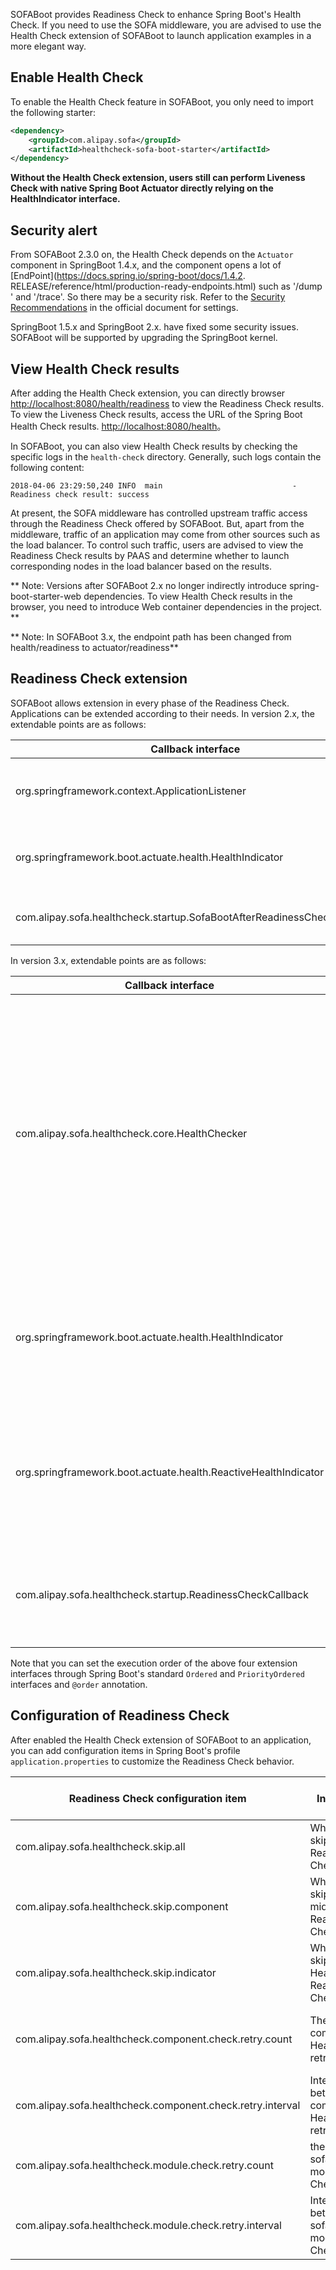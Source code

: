 ﻿SOFABoot provides Readiness Check to enhance Spring Boot's Health Check. If you need to use the SOFA middleware, you are advised to use the Health Check extension of SOFABoot to launch application examples in a more elegant way.

## Enable Health Check

To enable the Health Check feature in SOFABoot, you only need to import the following starter:

```xml
<dependency>
    <groupId>com.alipay.sofa</groupId>
    <artifactId>healthcheck-sofa-boot-starter</artifactId>
</dependency>
```

**Without the Health Check extension, users still can perform Liveness Check with native Spring Boot Actuator directly relying on the HealthIndicator interface.**


## Security alert

From SOFABoot 2.3.0 on, the Health Check depends on the `Actuator` component in SpringBoot 1.4.x, and the component opens a lot of [EndPoint](https://docs.spring.io/spring-boot/docs/1.4.2. RELEASE/reference/html/production-ready-endpoints.html) such as '/dump ' and '/trace'. So there may be a security risk. Refer to the [Security Recommendations](https://docs.spring.io/spring-boot/docs/1.4.2.RELEASE/reference/html/production-ready-endpoints.html#_security_with_healthindicators) in the official document for settings.

SpringBoot 1.5.x and SpringBoot 2.x. have fixed some security issues. SOFABoot will be supported by upgrading the SpringBoot kernel.

## View Health Check results

After adding the Health Check extension, you can directly browser [http://localhost:8080/health/readiness](http://localhost:8080/health/readiness) to view the Readiness Check results. To view the Liveness Check results, access the URL of the Spring Boot Health Check results. [http://localhost:8080/health](http://localhost:8080/health)。

In SOFABoot, you can also view Health Check results by checking the specific logs in the `health-check` directory. Generally, such logs contain the following content:

```
2018-04-06 23:29:50,240 INFO  main                             - Readiness check result: success
```

At present, the SOFA middleware has controlled upstream traffic access through the Readiness Check offered by SOFABoot. But, apart from the middleware, traffic of an application may come from other sources such as the load balancer. To control such traffic, users are advised to view the Readiness Check results by PAAS and determine whether to launch corresponding nodes in the load balancer based on the results.

** Note: Versions after SOFABoot 2.x no longer indirectly introduce spring-boot-starter-web dependencies. To view Health Check results in the browser, you need to introduce Web container dependencies in the project. **

** Note: In SOFABoot 3.x, the endpoint path has been changed from health/readiness to actuator/readiness**

## Readiness Check extension

SOFABoot allows extension in every phase of the Readiness Check. Applications can be extended according to their needs. In version 2.x, the extendable points are as follows:

Callback interface | Description |
----|-----
org.springframework.context.ApplicationListener | If you want to do something before the Readiness Check, you can monitor the SofaBootBeforeHealthCheckEvent event of this listener.
org.springframework.boot.actuate.health.HealthIndicator | If you want to add a check item to the Readiness Check in SOFABoot, you can directly extend this interface of Spring Boot.
com.alipay.sofa.healthcheck.startup.SofaBootAfterReadinessCheckCallback | If you want to do something after the Readiness Check, you can extend this interface of SOFABoot.

In version 3.x, extendable points are as follows:

Callback interface | Description |
----|-----
com.alipay.sofa.healthcheck.core.HealthChecker | if you want to add a check item to the Readiness Check in SOFABoot, you can extend the interface directly. Compared with the HealthIndicator interface of Spring Boot, this interface provides additional parameters, for example, check the number of retries.
org.springframework.boot.actuate.health.HealthIndicator | If you want to add a check item to the Readiness Check in SOFABoot, you can directly extend this interface of Spring Boot.
org.springframework.boot.actuate.health.ReactiveHealthIndicator | If you want to add a check item to SOFABoot's Readiness Check in WebFlux, you can directly extend this interface of Spring Boot.
com.alipay.sofa.healthcheck.startup.ReadinessCheckCallback | if you want to do something after the Readiness Check, you can extend this interface of SOFABoot.

Note that you can set the execution order of the above four extension interfaces through Spring Boot's standard `Ordered` and `PriorityOrdered` interfaces and `@order` annotation.

## Configuration of Readiness Check

After enabled the Health Check extension of SOFABoot to an application, you can add configuration items in Spring Boot's profile `application.properties` to customize the Readiness Check behavior.

Readiness Check configuration item | Instructions | Default | Supported since version |
----|------|------|----
com.alipay.sofa.healthcheck.skip.all | Whether to skip the entire Readiness Check | false | 2.4.0
com.alipay.sofa.healthcheck.skip.component | Whether to skip the SOFA middleware Readiness Check | false | 2.4.0
com.alipay.sofa.healthcheck.skip.indicator | Whether to skip the HealthIndicator Readiness Check | false | 2.4.0
com.alipay.sofa.healthcheck.component.check.retry.count | The number of component Health Check retries | 20 | 2.4.10 (the value is 0 in previous versions)
com.alipay.sofa.healthcheck.component.check.retry.interval | Interval between component Health Check retries | 1,000 (ms) | 2.4.10 (the value is 0 in previous versions)
com.alipay.sofa.healthcheck.module.check.retry.count | the number of sofaboot module Health Check retries | 0 | 2.4.10
com.alipay.sofa.healthcheck.module.check.retry.interval | Interval between sofaboot module Health Check retries | 1,000 (ms) | 2.4.10 (the value is 0 in previous versions)

